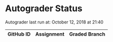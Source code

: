 # Autograder Status
Autograder last run at: October 12, 2018 at 21:40

| GitHub ID | Assignment | Graded Branch |
|-----------|------------|---------------|
